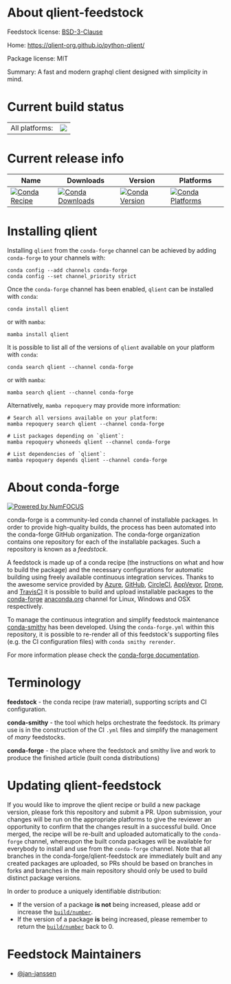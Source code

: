 About qlient-feedstock
======================

Feedstock license: [BSD-3-Clause](https://github.com/conda-forge/qlient-feedstock/blob/main/LICENSE.txt)

Home: https://qlient-org.github.io/python-qlient/

Package license: MIT

Summary: A fast and modern graphql client designed with simplicity in mind.

Current build status
====================


<table><tr><td>All platforms:</td>
    <td>
      <a href="https://dev.azure.com/conda-forge/feedstock-builds/_build/latest?definitionId=22083&branchName=main">
        <img src="https://dev.azure.com/conda-forge/feedstock-builds/_apis/build/status/qlient-feedstock?branchName=main">
      </a>
    </td>
  </tr>
</table>

Current release info
====================

| Name | Downloads | Version | Platforms |
| --- | --- | --- | --- |
| [![Conda Recipe](https://img.shields.io/badge/recipe-qlient-green.svg)](https://anaconda.org/conda-forge/qlient) | [![Conda Downloads](https://img.shields.io/conda/dn/conda-forge/qlient.svg)](https://anaconda.org/conda-forge/qlient) | [![Conda Version](https://img.shields.io/conda/vn/conda-forge/qlient.svg)](https://anaconda.org/conda-forge/qlient) | [![Conda Platforms](https://img.shields.io/conda/pn/conda-forge/qlient.svg)](https://anaconda.org/conda-forge/qlient) |

Installing qlient
=================

Installing `qlient` from the `conda-forge` channel can be achieved by adding `conda-forge` to your channels with:

```
conda config --add channels conda-forge
conda config --set channel_priority strict
```

Once the `conda-forge` channel has been enabled, `qlient` can be installed with `conda`:

```
conda install qlient
```

or with `mamba`:

```
mamba install qlient
```

It is possible to list all of the versions of `qlient` available on your platform with `conda`:

```
conda search qlient --channel conda-forge
```

or with `mamba`:

```
mamba search qlient --channel conda-forge
```

Alternatively, `mamba repoquery` may provide more information:

```
# Search all versions available on your platform:
mamba repoquery search qlient --channel conda-forge

# List packages depending on `qlient`:
mamba repoquery whoneeds qlient --channel conda-forge

# List dependencies of `qlient`:
mamba repoquery depends qlient --channel conda-forge
```


About conda-forge
=================

[![Powered by
NumFOCUS](https://img.shields.io/badge/powered%20by-NumFOCUS-orange.svg?style=flat&colorA=E1523D&colorB=007D8A)](https://numfocus.org)

conda-forge is a community-led conda channel of installable packages.
In order to provide high-quality builds, the process has been automated into the
conda-forge GitHub organization. The conda-forge organization contains one repository
for each of the installable packages. Such a repository is known as a *feedstock*.

A feedstock is made up of a conda recipe (the instructions on what and how to build
the package) and the necessary configurations for automatic building using freely
available continuous integration services. Thanks to the awesome service provided by
[Azure](https://azure.microsoft.com/en-us/services/devops/), [GitHub](https://github.com/),
[CircleCI](https://circleci.com/), [AppVeyor](https://www.appveyor.com/),
[Drone](https://cloud.drone.io/welcome), and [TravisCI](https://travis-ci.com/)
it is possible to build and upload installable packages to the
[conda-forge](https://anaconda.org/conda-forge) [anaconda.org](https://anaconda.org/)
channel for Linux, Windows and OSX respectively.

To manage the continuous integration and simplify feedstock maintenance
[conda-smithy](https://github.com/conda-forge/conda-smithy) has been developed.
Using the ``conda-forge.yml`` within this repository, it is possible to re-render all of
this feedstock's supporting files (e.g. the CI configuration files) with ``conda smithy rerender``.

For more information please check the [conda-forge documentation](https://conda-forge.org/docs/).

Terminology
===========

**feedstock** - the conda recipe (raw material), supporting scripts and CI configuration.

**conda-smithy** - the tool which helps orchestrate the feedstock.
                   Its primary use is in the construction of the CI ``.yml`` files
                   and simplify the management of *many* feedstocks.

**conda-forge** - the place where the feedstock and smithy live and work to
                  produce the finished article (built conda distributions)


Updating qlient-feedstock
=========================

If you would like to improve the qlient recipe or build a new
package version, please fork this repository and submit a PR. Upon submission,
your changes will be run on the appropriate platforms to give the reviewer an
opportunity to confirm that the changes result in a successful build. Once
merged, the recipe will be re-built and uploaded automatically to the
`conda-forge` channel, whereupon the built conda packages will be available for
everybody to install and use from the `conda-forge` channel.
Note that all branches in the conda-forge/qlient-feedstock are
immediately built and any created packages are uploaded, so PRs should be based
on branches in forks and branches in the main repository should only be used to
build distinct package versions.

In order to produce a uniquely identifiable distribution:
 * If the version of a package **is not** being increased, please add or increase
   the [``build/number``](https://docs.conda.io/projects/conda-build/en/latest/resources/define-metadata.html#build-number-and-string).
 * If the version of a package **is** being increased, please remember to return
   the [``build/number``](https://docs.conda.io/projects/conda-build/en/latest/resources/define-metadata.html#build-number-and-string)
   back to 0.

Feedstock Maintainers
=====================

* [@jan-janssen](https://github.com/jan-janssen/)

